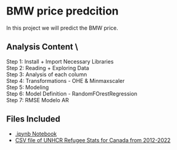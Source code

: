 # BMW price predcition
In this project we will predict the BMW price.

## Analysis Content \
Step 1: Install + Import Necessary Libraries \
Step 2: Reading + Exploring Data \
Step 3: Analysis of each column \
Step 4: Transformations - OHE & Minmaxscaler \
Step 5: Modeling \
Step 6: Model Definition - RandomFOrestRegression \
Step 7: RMSE Modelo AR

## Files Included
- [.ipynb Notebook](https://https://github.com/xavimmesia/bmw-price-prediction/blob/main/BMW_price_predict.ipynb)
- [CSV file of UNHCR Refugee Stats for Canada from 2012-2022](bmw_pricing_v2.csv)
